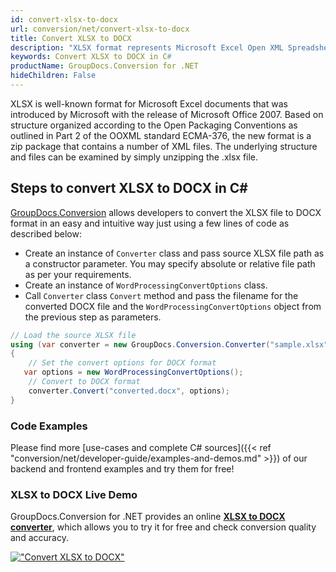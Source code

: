 ```yaml
---
id: convert-xlsx-to-docx
url: conversion/net/convert-xlsx-to-docx
title: Convert XLSX to DOCX
description: "XLSX format represents Microsoft Excel Open XML Spreadsheet with .xlsx extension. Learn how to convert XLSX to DOCX file programmatically in C# language using GroupDocs.Conversion for .NET library."
keywords: Convert XLSX to DOCX in C#
productName: GroupDocs.Conversion for .NET
hideChildren: False
---
```


XLSX is well-known format for Microsoft Excel documents that was introduced by Microsoft with the release of Microsoft Office 2007. Based on structure organized according to the Open Packaging Conventions as outlined in Part 2 of the OOXML standard ECMA-376, the new format is a zip package that contains a number of XML files. The underlying structure and files can be examined by simply unzipping the .xlsx file.

## Steps to convert XLSX to DOCX in C#

[GroupDocs.Conversion](https://products.groupdocs.com/conversion/net) allows developers to convert the XLSX file to DOCX format in an easy and intuitive way just using a few lines of code as described below:

* Create an instance of `Converter` class and pass source XLSX file path as a constructor parameter. You may specify absolute or relative file path as per your requirements. 
* Create an instance of `WordProcessingConvertOptions` class.
* Call `Converter` class `Convert` method and pass the filename for the converted DOCX file and the `WordProcessingConvertOptions` object from the previous step as parameters.

```csharp
// Load the source XLSX file
using (var converter = new GroupDocs.Conversion.Converter("sample.xlsx"))
{
    // Set the convert options for DOCX format
   var options = new WordProcessingConvertOptions();
    // Convert to DOCX format
    converter.Convert("converted.docx", options);
}
```

### Code Examples

Please find more [use-cases and complete C# sources]({{< ref "conversion/net/developer-guide/examples-and-demos.md" >}}) of our backend and frontend examples and try them for free!

### XLSX to DOCX Live Demo

GroupDocs.Conversion for .NET provides an online [**XLSX to DOCX converter**](https://products.groupdocs.app/conversion/xlsx-to-docx), which allows you to try it for free and check conversion quality and accuracy.

[!["Convert XLSX to DOCX"](conversion/net/images/convert-to-docx/convert-xlsx-to-docx.png)](https://products.groupdocs.app/conversion/xlsx-to-docx)
